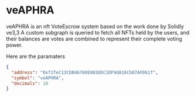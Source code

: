 # veAPHRA

veAPHRA is an nft VoteEscrow system based on the work done by Solidly ve3,3
A custom subgraph is queried to fetch all NFTs held by the users, and their balances are votes are combined
to represent their complete voting power.

Here are the paramaters

```json
{
  "address": "0xf2feC13CDB46760E065DDC1DF9dA16Cb87AFD61f",
  "symbol": "veAPHRA",
  "decimals": 18
}
```
